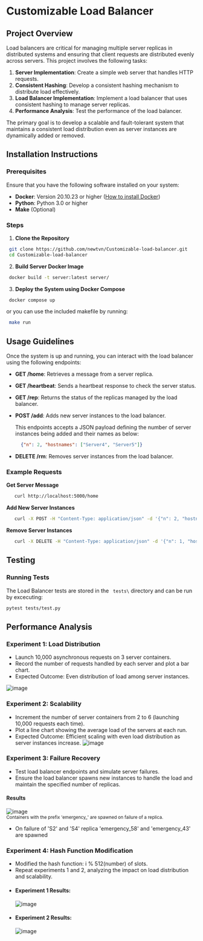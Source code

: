 # Customizable Load Balancer 

## Project Overview 

Load balancers are critical for managing multiple server replicas in distributed systems and ensuring that client requests are distributed evenly across servers. This project involves the following tasks:

1. **Server Implementation**: Create a simple web server that handles HTTP requests.
2. **Consistent Hashing**: Develop a consistent hashing mechanism to distribute load effectively.
3. **Load Balancer Implementation**: Implement a load balancer that uses consistent hashing to manage server replicas.
4. **Performance Analysis**: Test the performance of the load balancer.

The primary goal is to develop a scalable and fault-tolerant system that maintains a consistent load distribution even as server instances are dynamically added or removed.

## Installation Instructions
### Prerequisites

Ensure that you have the following software installed on your system:

- **Docker**: Version 20.10.23 or higher  ([How to install Docker](https://www.docker.com/get-started/))
- **Python**: Python 3.0 or higher
- **Make** (Optional)

### Steps 

1. **Clone the Repository**

  ```bash
   git clone https://github.com/newtvn/Customizable-load-balancer.git
   cd Customizable-load-balancer
```
2. **Build Server Docker Image**


  ```bash
   docker build -t server:latest server/
```

3. **Deploy the System using Docker Compose**


  ```bash
   docker compose up
```

or you can use the included makefile by running:

  ```bash
   make run
```
## Usage Guidelines

Once the system is up and running, you can interact with the load balancer using the following endpoints:

- **GET /home**: Retrieves a message from a server replica.
- **GET /heartbeat**: Sends a heartbeat response to check the server status.
- **GET /rep**: Returns the status of the replicas managed by the load balancer.
- **POST /add**: Adds new server instances to the load balancer.

    This endpoints accepts a JSON payload defining the number of server instances being added and their names as below:
  ```json
    {"n": 2, "hostnames": ["Server4", "Server5"]}
   ```
- **DELETE /rm**: Removes server instances from the load balancer.

### Example Requests

**Get Server Message**
  ```bash
     curl http://localhost:5000/home
```
**Add New Server Instances**
  ```bash
     curl -X POST -H "Content-Type: application/json" -d '{"n": 2, "hostnames": ["Server4", "Server5"]}' http://localhost:5000/add
```

**Remove Server Instances**
  ```bash
     curl -X DELETE -H "Content-Type: application/json" -d '{"n": 1, "hostnames": ["Server4"]}' http://localhost:5000/rm
```
## Testing

### Running Tests
The Load Balancer tests are stored in the ` tests\` directory and can be run by excecuting:

  ```bash
pytest tests/test.py
```
## Performance Analysis

### Experiment 1: Load Distribution

- Launch 10,000 asynchronous requests on 3 server containers.
- Record the number of requests handled by each server and plot a bar chart.
- Expected Outcome: Even distribution of load among server instances.

![image](https://github.com/nguthiru/Customizable-load-balancer/assets/65071563/4dd71147-b598-42a7-94d0-7633673374da)



### Experiment 2: Scalability

- Increment the number of server containers from 2 to 6 (launching 10,000 requests each time).
- Plot a line chart showing the average load of the servers at each run.
- Expected Outcome: Efficient scaling with even load distribution as server instances increase.
![image](https://github.com/nguthiru/Customizable-load-balancer/assets/65071563/23d841b0-bdba-46a0-8081-cbdeffd12231)


### Experiment 3: Failure Recovery

- Test load balancer endpoints and simulate server failures.
- Ensure the load balancer spawns new instances to handle the load and maintain the specified number of replicas.
#### Results
![image](https://github.com/nguthiru/Customizable-load-balancer/assets/65071563/ea80a5f6-2081-45c9-b1f2-7c91d355efb7)
<br>
<sup>Containers  with the prefix 'emergency_' are spawned on failure of a replica.</sup>
- On failure of 'S2' and 'S4' replica 'emergency_58' and 'emergency_43' are spawned

### Experiment 4: Hash Function Modification

- Modified the hash function: i % 512(number) of slots.
- Repeat experiments 1 and 2, analyzing the impact on load distribution and scalability.
- #### Experiment 1 Results:
  ![image](https://github.com/nguthiru/Customizable-load-balancer/assets/65071563/37fe90b7-d576-4410-a0a6-e067ff4d67d2)
- #### Experiment 2 Results:
  ![image](https://github.com/nguthiru/Customizable-load-balancer/assets/65071563/2fd094d2-4883-4b0d-a732-06be19a3ee14)


